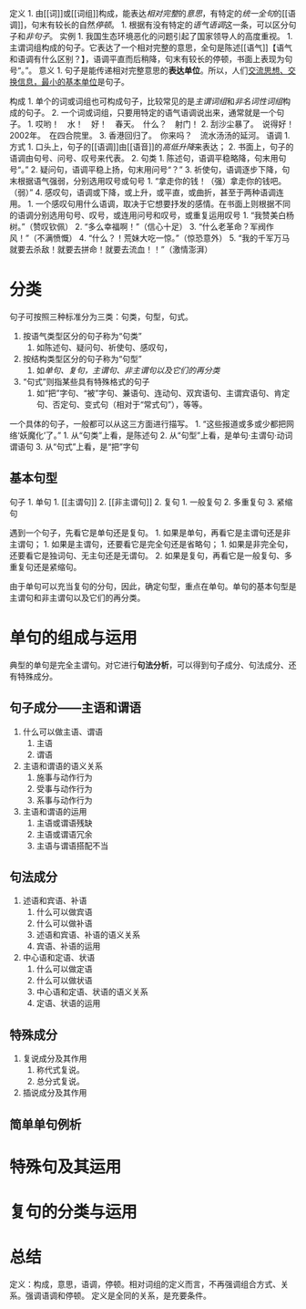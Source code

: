 定义
	1. 由[[词]]或[[词组]]构成，能表达*相对完整*的*意思*，有特定的*统一全句*的[[语调]]，句末有较长的自然*停顿*。
		1. 根据有没有特定的*语气语调*这一条，可以区分句子和*非句子*。
实例
	1. 我国生态环境恶化的问题引起了国家领导人的高度重视。
		1. 主谓词组构成的句子。它表达了一个相对完整的意思，全句是陈述[[语气]]【语气和语调有什么区别？】，语调平直而后稍降，句末有较长的停顿，书面上表现为句号“。”。
意义
	1. 句子是能传递相对完整意思的**表达单位**。所以，人们<u>交流思想、交换信息，最小的基本单位</u>是句子。

构成
	1. 单个的词或词组也可构成句子，比较常见的是*主谓词组*和*非名词性词组*构成的句子。
		2. 一个词或词组，只要用特定的语气语调说出来，通常就是一个句子。
			1. 哎哟！　水！　好！　春天。　什么？　射门！
			2. 刮沙尘暴了。　说得好！2002年。　在四合院里。
			3. 香港回归了。　你来吗？　流水汤汤的延河。
语调
	1. 方式
		1. 口头上，句子的[[语调]]由[[语音]]的*高低升降*来表达；
		2. 书面上，句子的语调由句号、问号、叹号来代表。
	2. 句类
		1. 陈述句，语调平稳略降，句末用句号“。”
		2. 疑问句，语调平稳上扬，句末用问号“？”
		3. 祈使句，语调逐步下降，句末根据语气强弱，分别选用叹号或句号
			1. “拿走你的钱！（强）拿走你的钱吧。（弱）”
		4. 感叹句，语调或下降，或上升，或平直，或曲折，甚至于两种语调连用。
			1. 一个感叹句用什么语调，取决于它想要抒发的感情。在书面上则根据不同的语调分别选用句号、叹号，或连用问号和叹号，或重复运用叹号
				1. “我赞美白杨树。”（赞叹钦佩）
				2. “多么幸福啊！”（信心十足）
				3. “什么老革命？军阀作风！”（不满愤慨）
				4. “什么？！荒妹大吃一惊。”（惊恐意外）
				5. “我的千军万马就要去杀敌！就要去拼命！就要去流血！！”（激情澎湃）
# 分类
句子可按照三种标准分为三类：句类，句型，句式。

1. 按语气类型区分的句子称为“句类”
	1. 如陈述句、疑问句、祈使句、感叹句，
2. 按结构类型区分的句子称为“句型”
	1. 如*单句、复句，主谓句、非主谓句以及它们的再分类*
3. “句式”则指某些具有特殊格式的句子
	1. 如“把”字句、“被”字句、兼语句、连动句、双宾语句、主谓宾语句、肯定句、否定句、变式句（相对于“常式句”），等等。

一个具体的句子，一般都可以从这三方面进行描写。
	1. “这些报道或多或少都把网络‘妖魔化’了。”
		1. 从“句类”上看，是陈述句
		2. 从“句型”上看，是单句·主谓句·动词谓语句
		3. 从“句式”上看，是“把”字句

## 基本句型
句子
	1. 单句
		1. [[主谓句]] 
		2. [[非主谓句]] 
	2. 复句
		1. 一般复句
		2. 多重复句
		3. 紧缩句

遇到一个句子，先看它是单句还是复句。
	1. 如果是单句，再看它是主谓句还是非主谓句；
		1. 如果是主谓句，还要看它是完全句还是省略句；
			1. 如果是非完全句，还要看它是独词句、无主句还是无谓句。
	2. 如果是复句，再看它是一般复句、多重复句还是紧缩句。

由于单句可以充当复句的分句，因此，确定句型，重点在单句。单句的基本句型是主谓句和非主谓句以及它们的再分类。
# 单句的组成与运用
典型的单句是完全主谓句。对它进行**句法分析**，可以得到句子成分、句法成分、还有特殊成分。
## 句子成分——主语和谓语
1. 什么可以做主语、谓语
	1. 主语
	2. 谓语
2. 主语和谓语的语义关系
	1. 施事与动作行为
	2. 受事与动作行为
	3. 系事与动作行为
3. 主语和谓语的运用
	1. 主语或谓语残缺
	2. 主语或谓语冗余
	3. 主语与谓语搭配不当
## 句法成分
1. 述语和宾语、补语
	1. 什么可以做宾语
	2. 什么可以做补语
	3. 述语和宾语、补语的语义关系
	4. 宾语、补语的运用
2. 中心语和定语、状语
	1. 什么可以做定语
	2. 什么可以做状语
	3. 中心语和定语、状语的语义关系
	4. 定语、状语的运用
## 特殊成分
1. 复说成分及其作用
	1. 称代式复说。
	2. 总分式复说。
2. 插说成分及其作用

## 简单单句例析
# 特殊句及其运用

# 复句的分类与运用


# 总结
定义：构成，意思，语调，停顿。相对词组的定义而言，不再强调组合方式、关系。强调语调和停顿。
定义是全同的关系，是充要条件。